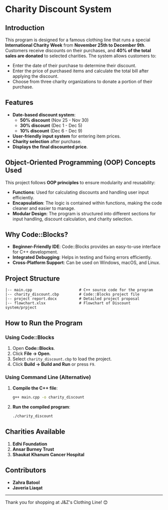 # Charity Discount System

## Introduction
This program is designed for a famous clothing line that runs a special **International Charity Week** from **November 25th to December 9th**. Customers receive discounts on their purchases, and **40% of the total sales are donated** to selected charities. The system allows customers to:

- Enter the date of their purchase to determine their discount.
- Enter the price of purchased items and calculate the total bill after applying the discount.
- Choose from three charity organizations to donate a portion of their purchase.

## Features
- **Date-based discount system**:
  - **50% discount** (Nov 25 - Nov 30)
  - **30% discount** (Dec 1 - Dec 5)
  - **10% discount** (Dec 6 - Dec 9)
- **User-friendly input system** for entering item prices.
- **Charity selection** after purchase.
- **Displays the final discounted price**.

## Object-Oriented Programming (OOP) Concepts Used
This project follows **OOP principles** to ensure modularity and reusability:

- **Functions**: Used for calculating discounts and handling user input efficiently.
- **Encapsulation**: The logic is contained within functions, making the code cleaner and easier to manage.
- **Modular Design**: The program is structured into different sections for input handling, discount calculation, and charity selection.

## Why Code::Blocks?
- **Beginner-Friendly IDE**: Code::Blocks provides an easy-to-use interface for C++ development.
- **Integrated Debugging**: Helps in testing and fixing errors efficiently.
- **Cross-Platform Support**: Can be used on Windows, macOS, and Linux.

## Project Structure
```
|-- main.cpp                     # C++ source code for the program
|-- charity_discount.cbp         # Code::Blocks project file
|-- project report.docx          # Detailed project proposal
|-- flowchart.xlsx               # Flowchart of Discount system/prpject
```

## How to Run the Program
### **Using Code::Blocks**
1. Open **Code::Blocks**.
2. Click **File → Open**.
3. Select `charity_discount.cbp` to load the project.
4. Click **Build → Build and Run** or press `F9`.

### **Using Command Line (Alternative)**
1. **Compile the C++ file**:
   ```sh
   g++ main.cpp -o charity_discount
   ```
2. **Run the compiled program**:
   ```sh
   ./charity_discount
   ```

## Charities Available
1. **Edhi Foundation**
2. **Ansar Burney Trust**
3. **Shaukat Khanum Cancer Hospital**

## Contributors
- **Zahra Batool**
- **Javeria Liaqat**

---
Thank you for shopping at J&Z's Clothing Line! 😊

